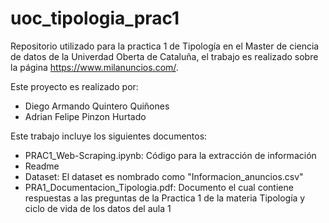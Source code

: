 # uoc_tipologia_prac1
Repositorio utilizado para la practica 1 de Tipología en el Master de ciencia de datos de la Univerdad Oberta de Cataluña, el trabajo es realizado sobre la página https://www.milanuncios.com/.

Este proyecto es realizado por:
* Diego Armando Quintero Quiñones
* Adrian Felipe Pinzon Hurtado

Este trabajo incluye los siguientes documentos:
* PRAC1_Web-Scraping.ipynb: Código para la extracción de información
* Readme
* Dataset: El dataset es nombrado como "Informacion_anuncios.csv"
* PRA1_Documentacion_Tipologia.pdf: Documento el cual contiene respuestas a las preguntas de la Practica 1 de la materia Tipología y ciclo de vida de los datos del aula 1
